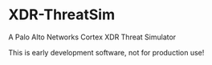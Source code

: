 # XDR-ThreatSim
A Palo Alto Networks Cortex XDR Threat Simulator

This is early development software, not for production use!
